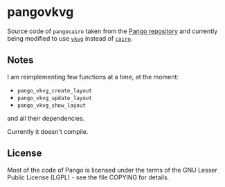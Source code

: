 # pangovkvg

Source code of `pangocairo` taken from the [Pango repository](https://gitlab.gnome.org/GNOME/pango) and currently being modified to use [`vkvg`](https://github.com/jpbruyere/vkvg) instead of [`cairo`](https://github.com/freedesktop/cairo).

## Notes

I am reimplementing few functions at a time, at the moment:

* `pango_vkvg_create_layout`
* `pango_vkvg_update_layout`
* `pango_vkvg_show_layout`

and all their dependencies.

Currently it doesn't compile.

## License

Most of the code of Pango is licensed under the terms of the GNU Lesser Public License (LGPL) - see the file COPYING for details.
